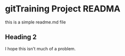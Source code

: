 # gitTraining Project READMA

this is a simple readme.md file

## Heading 2

I hope this isn't much of a problem.